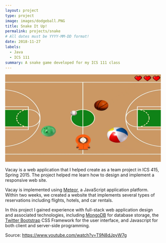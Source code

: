 ```yaml
---
layout: project
type: project
image: images/dodgeball.PNG
title: Snake It Up!
permalink: projects/snake
# All dates must be YYYY-MM-DD format!
date: 2018-11-27
labels:
  - Java
  - ICS 111
summary: A snake game developed for my ICS 111 class
---
```


<img class="ui medium right floated rounded image" src="../images/dodgeball2.PNG">

Vacay is a web application that I helped create as a team project in ICS 415, Spring 2015. The project helped me learn how to design and implement a responsive web site.

Vacay is implemented using [Meteor](http://meteor.com), a JavaScript application platform. Within two weeks, we created a website that implements several types of reservations including flights, hotels, and car rentals.

In this project I gained experience with full-stack web application design and associated technologies, including [MongoDB](http://mongodb.com) for database storage, the [Twitter Bootstrap](http://getbootstrap.com/) CSS Framework for the user interface, and Javascript for both client and server-side programming. 
 
Source: <https://www.youtube.com/watch?v=T9N8dJpyW7g> 

